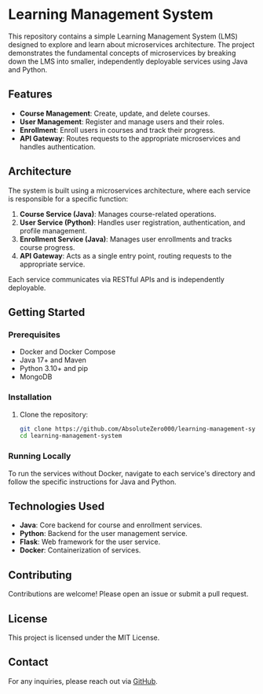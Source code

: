 # Learning Management System

This repository contains a simple Learning Management System (LMS) designed to explore and learn about microservices architecture. The project demonstrates the fundamental concepts of microservices by breaking down the LMS into smaller, independently deployable services using Java and Python.

## Features

- **Course Management**: Create, update, and delete courses.
- **User Management**: Register and manage users and their roles.
- **Enrollment**: Enroll users in courses and track their progress.
- **API Gateway**: Routes requests to the appropriate microservices and handles authentication.

## Architecture

The system is built using a microservices architecture, where each service is responsible for a specific function:

1. **Course Service (Java)**: Manages course-related operations.
2. **User Service (Python)**: Handles user registration, authentication, and profile management.
3. **Enrollment Service (Java)**: Manages user enrollments and tracks course progress.
4. **API Gateway**: Acts as a single entry point, routing requests to the appropriate service.

Each service communicates via RESTful APIs and is independently deployable.

## Getting Started

### Prerequisites

- Docker and Docker Compose
- Java 17+ and Maven
- Python 3.10+ and pip
- MongoDB

### Installation

1. Clone the repository:

   ```bash
   git clone https://github.com/AbsoluteZero000/learning-management-system.git
   cd learning-management-system
   ```

### Running Locally

To run the services without Docker, navigate to each service's directory and follow the specific instructions for Java and Python.

## Technologies Used

- **Java**: Core backend for course and enrollment services.
- **Python**: Backend for the user management service.
- **Flask**: Web framework for the user service.
- **Docker**: Containerization of services.

## Contributing

Contributions are welcome! Please open an issue or submit a pull request.

## License

This project is licensed under the MIT License.

## Contact

For any inquiries, please reach out via [GitHub](https://github.com/AbsoluteZero000).

